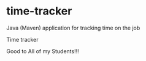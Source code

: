 # time-tracker
Java (Maven) application for tracking time on the job

Time tracker

Good  to All of my Students!!!
